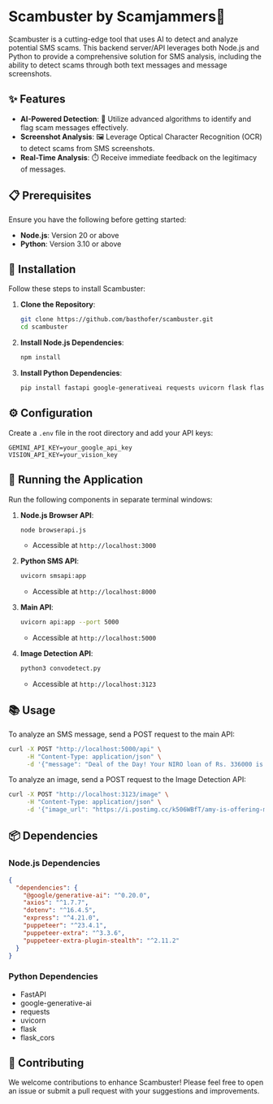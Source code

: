 # Scambuster by Scamjammers🚫

Scambuster is a cutting-edge tool that uses AI to detect and analyze potential SMS scams. This backend server/API leverages both Node.js and Python to provide a comprehensive solution for SMS analysis, including the ability to detect scams through both text messages and message screenshots.

## ✨ Features

- **AI-Powered Detection**: 🤖 Utilize advanced algorithms to identify and flag scam messages effectively.
- **Screenshot Analysis**: 🖼️ Leverage Optical Character Recognition (OCR) to detect scams from SMS screenshots.
- **Real-Time Analysis**: ⏱️ Receive immediate feedback on the legitimacy of messages.

## 📋 Prerequisites

Ensure you have the following before getting started:

- **Node.js**: Version 20 or above
- **Python**: Version 3.10 or above

## 🚀 Installation

Follow these steps to install Scambuster:

1. **Clone the Repository**:
   ```bash
   git clone https://github.com/basthofer/scambuster.git
   cd scambuster
   ```

2. **Install Node.js Dependencies**:
   ```bash
   npm install
   ```

3. **Install Python Dependencies**:
   ```bash
   pip install fastapi google-generativeai requests uvicorn flask flask_cors
   ```

## ⚙️ Configuration

Create a `.env` file in the root directory and add your API keys:

```
GEMINI_API_KEY=your_google_api_key
VISION_API_KEY=your_vision_key
```

## 🚦 Running the Application

Run the following components in separate terminal windows:

1. **Node.js Browser API**:
   ```bash
   node browserapi.js
   ```
   - Accessible at `http://localhost:3000`

2. **Python SMS API**:
   ```bash
   uvicorn smsapi:app
   ```
   - Accessible at `http://localhost:8000`

3. **Main API**:
   ```bash
   uvicorn api:app --port 5000
   ```
   - Accessible at `http://localhost:5000`
   
4. **Image Detection API**:
   ```bash
   python3 convodetect.py
   ```
   - Accessible at `http://localhost:3123`

## 📚 Usage

To analyze an SMS message, send a POST request to the main API:

```bash
curl -X POST "http://localhost:5000/api" \
     -H "Content-Type: application/json" \
     -d '{"message": "Deal of the Day! Your NIRO loan of Rs. 336000 is ready! Tap into the best EMIs now. Claim your funds here- http://f49.bz/mKfvum - Finbud"}'
```

To analyze an image, send a POST request to the Image Detection API:

```bash
curl -X POST "http://localhost:3123/image" \
     -H "Content-Type: application/json" \
     -d '{"image_url": "https://i.postimg.cc/k506WBfT/amy-is-offering-me-a-job-as-a-music-promotion-optimizer-i-v0-amklp5ya6ntd1.webp"}'
```

## 📦 Dependencies

### Node.js Dependencies

```json
{
  "dependencies": {
    "@google/generative-ai": "^0.20.0",
    "axios": "^1.7.7",
    "dotenv": "^16.4.5",
    "express": "^4.21.0",
    "puppeteer": "^23.4.1",
    "puppeteer-extra": "^3.3.6",
    "puppeteer-extra-plugin-stealth": "^2.11.2"
  }
}

```

### Python Dependencies

- FastAPI
- google-generative-ai
- requests
- uvicorn
- flask
- flask_cors

## 🤝 Contributing

We welcome contributions to enhance Scambuster! Please feel free to open an issue or submit a pull request with your suggestions and improvements.

